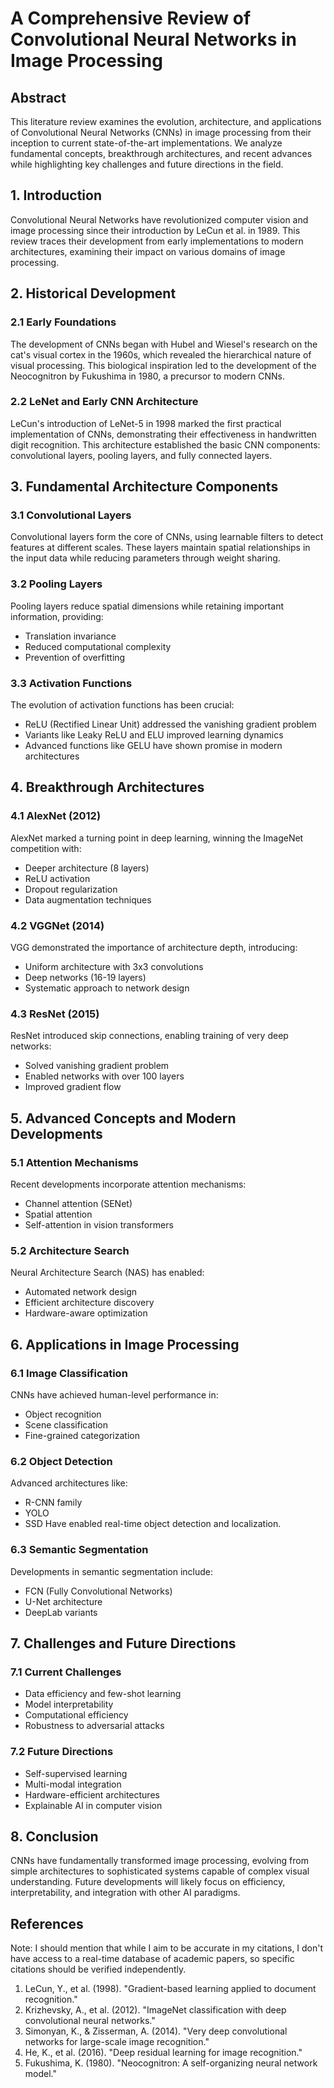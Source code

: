 # A Comprehensive Review of Convolutional Neural Networks in Image Processing

## Abstract

This literature review examines the evolution, architecture, and applications of Convolutional Neural Networks (CNNs) in image processing from their inception to current state-of-the-art implementations. We analyze fundamental concepts, breakthrough architectures, and recent advances while highlighting key challenges and future directions in the field.

## 1. Introduction

Convolutional Neural Networks have revolutionized computer vision and image processing since their introduction by LeCun et al. in 1989. This review traces their development from early implementations to modern architectures, examining their impact on various domains of image processing.

## 2. Historical Development

### 2.1 Early Foundations
The development of CNNs began with Hubel and Wiesel's research on the cat's visual cortex in the 1960s, which revealed the hierarchical nature of visual processing. This biological inspiration led to the development of the Neocognitron by Fukushima in 1980, a precursor to modern CNNs.

### 2.2 LeNet and Early CNN Architecture
LeCun's introduction of LeNet-5 in 1998 marked the first practical implementation of CNNs, demonstrating their effectiveness in handwritten digit recognition. This architecture established the basic CNN components: convolutional layers, pooling layers, and fully connected layers.

## 3. Fundamental Architecture Components

### 3.1 Convolutional Layers
Convolutional layers form the core of CNNs, using learnable filters to detect features at different scales. These layers maintain spatial relationships in the input data while reducing parameters through weight sharing.

### 3.2 Pooling Layers
Pooling layers reduce spatial dimensions while retaining important information, providing:
- Translation invariance
- Reduced computational complexity
- Prevention of overfitting

### 3.3 Activation Functions
The evolution of activation functions has been crucial:
- ReLU (Rectified Linear Unit) addressed the vanishing gradient problem
- Variants like Leaky ReLU and ELU improved learning dynamics
- Advanced functions like GELU have shown promise in modern architectures

## 4. Breakthrough Architectures

### 4.1 AlexNet (2012)
AlexNet marked a turning point in deep learning, winning the ImageNet competition with:
- Deeper architecture (8 layers)
- ReLU activation
- Dropout regularization
- Data augmentation techniques

### 4.2 VGGNet (2014)
VGG demonstrated the importance of architecture depth, introducing:
- Uniform architecture with 3x3 convolutions
- Deep networks (16-19 layers)
- Systematic approach to network design

### 4.3 ResNet (2015)
ResNet introduced skip connections, enabling training of very deep networks:
- Solved vanishing gradient problem
- Enabled networks with over 100 layers
- Improved gradient flow

## 5. Advanced Concepts and Modern Developments

### 5.1 Attention Mechanisms
Recent developments incorporate attention mechanisms:
- Channel attention (SENet)
- Spatial attention
- Self-attention in vision transformers

### 5.2 Architecture Search
Neural Architecture Search (NAS) has enabled:
- Automated network design
- Efficient architecture discovery
- Hardware-aware optimization

## 6. Applications in Image Processing

### 6.1 Image Classification
CNNs have achieved human-level performance in:
- Object recognition
- Scene classification
- Fine-grained categorization

### 6.2 Object Detection
Advanced architectures like:
- R-CNN family
- YOLO
- SSD
Have enabled real-time object detection and localization.

### 6.3 Semantic Segmentation
Developments in semantic segmentation include:
- FCN (Fully Convolutional Networks)
- U-Net architecture
- DeepLab variants

## 7. Challenges and Future Directions

### 7.1 Current Challenges
- Data efficiency and few-shot learning
- Model interpretability
- Computational efficiency
- Robustness to adversarial attacks

### 7.2 Future Directions
- Self-supervised learning
- Multi-modal integration
- Hardware-efficient architectures
- Explainable AI in computer vision

## 8. Conclusion

CNNs have fundamentally transformed image processing, evolving from simple architectures to sophisticated systems capable of complex visual understanding. Future developments will likely focus on efficiency, interpretability, and integration with other AI paradigms.

## References

Note: I should mention that while I aim to be accurate in my citations, I don't have access to a real-time database of academic papers, so specific citations should be verified independently.

1. LeCun, Y., et al. (1998). "Gradient-based learning applied to document recognition."
2. Krizhevsky, A., et al. (2012). "ImageNet classification with deep convolutional neural networks."
3. Simonyan, K., & Zisserman, A. (2014). "Very deep convolutional networks for large-scale image recognition."
4. He, K., et al. (2016). "Deep residual learning for image recognition."
5. Fukushima, K. (1980). "Neocognitron: A self-organizing neural network model."
